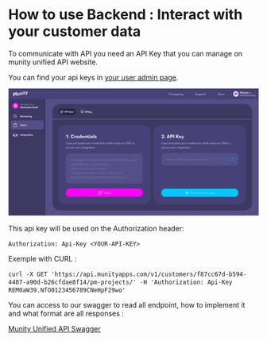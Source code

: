 # How to use Backend : Interact with your customer data

To communicate with API you need an API Key that you can manage on munity unified API website.

You can find your api keys in [your user admin page](https://app.munityapps.com/admin).

![api_cert](./assets/api_cert.png)

This api key will be used on the Authorization header:

    Authorization: Api-Key <YOUR-API-KEY>

Exemple with CURL :

    curl -X GET 'https://api.munityapps.com/v1/customers/f87cc67d-b594-4407-a90d-b26cfdae8f14/pm-projects/' -H 'Authorization: Api-Key REM0aW39.NfO0123456789CNeHpF29wo'

You can access to our swagger to read all endpoint, how to implement it and what format are all responses :

[Munity Unified API Swagger](https://app.swaggerhub.com/apis-docs/dbyzero/munity-unified_api)


